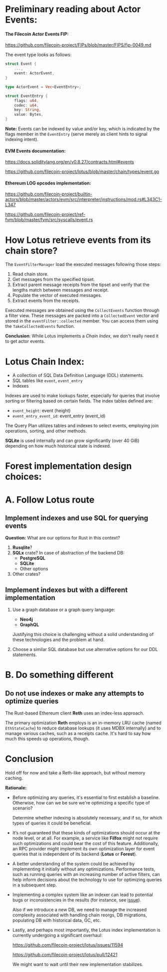 # Preliminary reading about Actor Events:

#### The Filecoin Actor Events FIP:

https://github.com/filecoin-project/FIPs/blob/master/FIPS/fip-0049.md

The event type looks as follows:

```rust
struct Event {
    ...,
    event: ActorEvent,
}

type ActorEvent = Vec<EventEntry>;

struct EventEntry {
    flags: u64,
    codec: u64,
    key: String,
    value: Bytes,
}
```

**Note:** Events can be indexed by value and/or key, which is indicated by the
flags member in the `EventEntry` (serve merely as client hints to signal
indexing intent).

#### EVM Events documentation:

https://docs.soliditylang.org/en/v0.8.27/contracts.html#events

https://github.com/filecoin-project/lotus/blob/master/chain/types/event.go

#### Ethereum LOG opcodes implementation:

https://github.com/filecoin-project/builtin-actors/blob/master/actors/evm/src/interpreter/instructions/mod.rs#L343C1-L347

https://github.com/filecoin-project/ref-fvm/blob/master/fvm/src/syscalls/event.rs

# How Lotus retrieve events from its chain store?

The `EventFilterManager` load the executed messages following those steps:

1. Read chain store.
2. Get messages from the specified tipset.
3. Extract parent message receipts from the tipset and verify that the lengths
   match between messages and receipt.
4. Populate the vector of executed messages.
5. Extract events from the receipts.

Executed messages are obtained using the `CollectEvents` function through a
filter view. These messages are packed into a `CollectedEvent` vector and stored
in the `eventFilter::collected` member. You can access them using the
`TakeCollectedEvents` function.

**Conclusion**: While Lotus implements a _Chain Index_, we don't really need it
to get actor events.

# Lotus Chain Index:

- A collection of SQL Data Definition Language (DDL) statements.
- SQL tables like `event`, `event_entry`
- Indexes

Indexes are used to make lookups faster, especially for queries that involve
sorting or filtering based on certain fields. The index tables defined are:

- `event_height`: event (height)
- `event_entry_event_id`: event_entry (event_id)

The Query Plan utilizes tables and indexes to select events, employing join
operations, sorting, and other methods.

**SQLite** is used internally and can grow significantly (over 40 GiB) depending
on how much historical state is indexed.

# Forest implementation design choices:

# A. Follow Lotus route

## Implement indexes and use SQL for querying events

**Question:** What are our options for Rust in this context?

1. **Rusqlite**?
2. **SQLx** crate? In case of abstraction of the backend DB:
   - **PostgreSQL**
   - **SQLite**
   - Other options
3. Other crates?

## Implement indexes but with a different implementation

1. Use a graph database or a graph query language:
   - **Neo4j**
   - **GraphQL**

   Justifying this choice is challenging without a solid understanding of these
   technologies and the problem at hand.

2. Choose a similar SQL database but use alternative options for our DDL
   statements.

# B. Do something different

## Do not use indexes or make any attempts to optimize queries

The Rust-based Ethereum client **Reth** uses an index-less approach.

The primary optimization **Reth** employs is an in-memory LRU cache (named
`EthStateCache`) to reduce database lookups (it uses MDBX internally) and to
manage various caches, such as a receipts cache. It's hard to say how much this
speeds up operations, though.

# Conclusion

Hold off for now and take a Reth-like approach, but without memory caching.

**Rationale:**

- Before optimizing any queries, it's essential to first establish a baseline.
  Otherwise, how can we be sure we're optimizing a specific type of scenario?

  Determine whether indexing is absolutely necessary, and if so, for which types
  of queries it could be beneficial.

- It’s not guaranteed that these kinds of optimizations should occur at the node
  level, or at all. For example, a service like **Filfox** might not require
  such optimizations and could bear the cost of this feature. Additionally, an
  RPC provider might implement its own optimization layer for event queries that
  is independent of its backend (**Lotus** or **Forest**).

- A better understanding of the system could be achieved by implementing it
  initially without any optimizations. Performance tests, such as running
  queries with an increasing number of active filters, can help inform decisions
  about the technology to use for optimizing queries in a subsequent step.

- Implementing a complex system like an indexer can lead to potential bugs or
  inconsistencies in the results (for instance, see
  [issue](https://github.com/filecoin-project/lotus/issues/12254)).

  Also if we introduce a new DB, we need to manage the increased complexity
  associated with handling chain reorgs, DB migrations, populating DB with
  historical data, GC, etc.

- Lastly, and perhaps most importantly, the Lotus index implementation is
  currently undergoing a significant overhaul:

  https://github.com/filecoin-project/lotus/issues/11594

  https://github.com/filecoin-project/lotus/pull/12421

  We might want to wait until their new implementation stabilizes.
